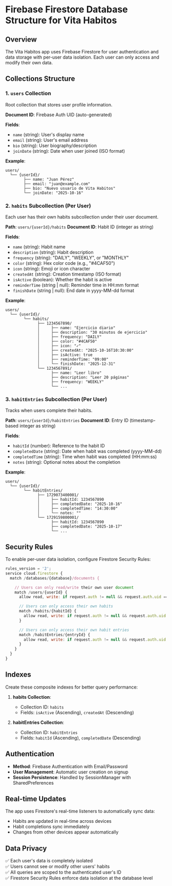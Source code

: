 # Firebase Firestore Database Structure for Vita Habitos

## Overview

The Vita Habitos app uses Firebase Firestore for user authentication and data storage with per-user data isolation. Each user can only access and modify their own data.

## Collections Structure

### 1. `users` Collection

Root collection that stores user profile information.

**Document ID**: Firebase Auth UID (auto-generated)

**Fields**:

- `name` (string): User's display name
- `email` (string): User's email address
- `bio` (string): User biography/description
- `joinDate` (string): Date when user joined (ISO format)

**Example**:

```
users/
  └── {userId}/
        ├── name: "Juan Pérez"
        ├── email: "juan@example.com"
        ├── bio: "Nuevo usuario de Vita Habitos"
        └── joinDate: "2025-10-16"
```

### 2. `habits` Subcollection (Per User)

Each user has their own habits subcollection under their user document.

**Path**: `users/{userId}/habits`
**Document ID**: Habit ID (integer as string)

**Fields**:

- `name` (string): Habit name
- `description` (string): Habit description
- `frequency` (string): "DAILY", "WEEKLY", or "MONTHLY"
- `color` (string): Hex color code (e.g., "#4CAF50")
- `icon` (string): Emoji or icon character
- `createdAt` (string): Creation timestamp (ISO format)
- `isActive` (boolean): Whether the habit is active
- `reminderTime` (string | null): Reminder time in HH:mm format
- `finishDate` (string | null): End date in yyyy-MM-dd format

**Example**:

```
users/
  └── {userId}/
        └── habits/
              ├── 1234567890/
              │     ├── name: "Ejercicio diario"
              │     ├── description: "30 minutos de ejercicio"
              │     ├── frequency: "DAILY"
              │     ├── color: "#4CAF50"
              │     ├── icon: "✓"
              │     ├── createdAt: "2025-10-16T10:30:00"
              │     ├── isActive: true
              │     ├── reminderTime: "09:00"
              │     └── finishDate: "2025-12-31"
              └── 1234567891/
                    ├── name: "Leer libro"
                    ├── description: "Leer 20 páginas"
                    ├── frequency: "WEEKLY"
                    └── ...
```

### 3. `habitEntries` Subcollection (Per User)

Tracks when users complete their habits.

**Path**: `users/{userId}/habitEntries`
**Document ID**: Entry ID (timestamp-based integer as string)

**Fields**:

- `habitId` (number): Reference to the habit ID
- `completedDate` (string): Date when habit was completed (yyyy-MM-dd)
- `completedTime` (string): Time when habit was completed (HH:mm:ss)
- `notes` (string): Optional notes about the completion

**Example**:

```
users/
  └── {userId}/
        └── habitEntries/
              ├── 1729073400001/
              │     ├── habitId: 1234567890
              │     ├── completedDate: "2025-10-16"
              │     ├── completedTime: "14:30:00"
              │     └── notes: ""
              └── 1729159800001/
                    ├── habitId: 1234567890
                    ├── completedDate: "2025-10-17"
                    └── ...
```

## Security Rules

To enable per-user data isolation, configure Firestore Security Rules:

```javascript
rules_version = '2';
service cloud.firestore {
  match /databases/{database}/documents {

    // Users can only read/write their own user document
    match /users/{userId} {
      allow read, write: if request.auth != null && request.auth.uid == userId;

      // Users can only access their own habits
      match /habits/{habitId} {
        allow read, write: if request.auth != null && request.auth.uid == userId;
      }

      // Users can only access their own habit entries
      match /habitEntries/{entryId} {
        allow read, write: if request.auth != null && request.auth.uid == userId;
      }
    }
  }
}
```

## Indexes

Create these composite indexes for better query performance:

1. **habits Collection**:

   - Collection ID: `habits`
   - Fields: `isActive` (Ascending), `createdAt` (Descending)

2. **habitEntries Collection**:
   - Collection ID: `habitEntries`
   - Fields: `habitId` (Ascending), `completedDate` (Descending)

## Authentication

- **Method**: Firebase Authentication with Email/Password
- **User Management**: Automatic user creation on signup
- **Session Persistence**: Handled by SessionManager with SharedPreferences

## Real-time Updates

The app uses Firestore's real-time listeners to automatically sync data:

- Habits are updated in real-time across devices
- Habit completions sync immediately
- Changes from other devices appear automatically

## Data Privacy

✅ Each user's data is completely isolated  
✅ Users cannot see or modify other users' habits  
✅ All queries are scoped to the authenticated user's ID  
✅ Firestore Security Rules enforce data isolation at the database level
